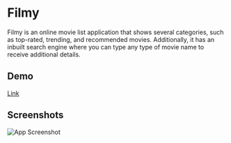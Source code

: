 
# Filmy

Filmy is an online movie list application that shows several categories, such as top-rated, trending, and recommended movies. Additionally, it has an inbuilt search engine where you can type any type of movie name to receive additional details.




## Demo

[Link](https://movie-application-s6ln.onrender.com)


## Screenshots

![App Screenshot](assets/movie.png)

